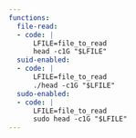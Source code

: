 ```yaml
---
functions:
  file-read:
  - code: |
      LFILE=file_to_read
      head -c1G "$LFILE"
  suid-enabled:
  - code: |
      LFILE=file_to_read
      ./head -c1G "$LFILE"
  sudo-enabled:
  - code: |
      LFILE=file_to_read
      sudo head -c1G "$LFILE"
---
```

